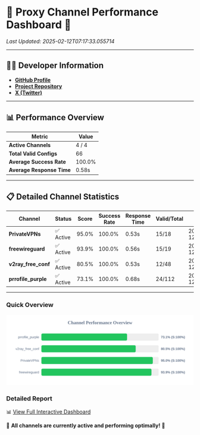 # 🌟 Proxy Channel Performance Dashboard 🌟

_Last Updated: 2025-02-12T07:17:33.055714_

---

## 👩‍💻 Developer Information

- **[GitHub Profile](https://github.com/4n0nymou3)**  
- **[Project Repository](https://github.com/4n0nymou3/multi-proxy-config-fetcher)**  
- **[X (Twitter)](https://x.com/4n0nymou3)**  

---

## 📊 Performance Overview

| Metric                | Value       |
|-----------------------|-------------|
| **Active Channels**   | 4 / 4       |
| **Total Valid Configs** | 66          |
| **Average Success Rate** | 100.0%      |
| **Average Response Time** | 0.58s       |

---

## 📋 Detailed Channel Statistics

| Channel          | Status     | Score  | Success Rate | Response Time | Valid/Total | Last Success               |
|------------------|------------|--------|--------------|---------------|-------------|----------------------------|
| **PrivateVPNs**  | ✅ Active  | 95.0%  | 100.0% | 0.53s         | 15/18       | 2025-02-12T07:17:32.465857 |
| **freewireguard**  | ✅ Active  | 93.9%  | 100.0% | 0.56s         | 15/19       | 2025-02-12T07:17:33.053934 |
| **v2ray_free_conf**  | ✅ Active  | 80.5%  | 100.0% | 0.53s         | 12/48       | 2025-02-12T07:17:31.904339 |
| **prrofile_purple**  | ✅ Active  | 73.1%  | 100.0% | 0.68s         | 24/112       | 2025-02-12T07:17:31.327103 |

---

### Quick Overview
<div align="center">
  <a href="https://raw.githubusercontent.com/nullluser/NullRepo/refs/heads/main/assets/channel_stats_chart.svg">
    <img src="https://raw.githubusercontent.com/nullluser/NullRepo/refs/heads/main/assets/channel_stats_chart.svg" alt="Source Performance Statistics" width="800">
  </a>
</div>

### Detailed Report
📊 [View Full Interactive Dashboard](https://htmlpreview.github.io/?https://github.com/nullluser/NullRepo/blob/main/assets/performance_report.html)

🎉 **All channels are currently active and performing optimally!** 🎉
